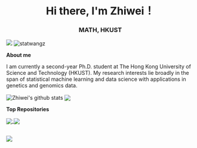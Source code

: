 <h1 align="center">Hi there, I'm Zhiwei！</h1>
<h3 align="center">MATH, HKUST</h3>


<!--visitors-->
<p align="left">
  <img  src="https://visitor-badge.glitch.me/badge?page_id=statwangz" />
  <img src="https://komarev.com/ghpvc/?username=statwangz&label=Profile%20views&color=0e75b6&style=flat" alt="statwangz" /> 
</p>

**About me**

I am currently a second-year Ph.D. student at The Hong Kong University of Science and Technology (HKUST).
My research interests lie broadly in the span of statistical machine learning and data science with applications in genetics and genomics data. 

<a><img align="center" src="https://github-readme-stats.vercel.app/api?username=statwangz&show_icons=true&include_all_commits=true&hide_border=true" alt="Zhiwei's github stats" /></a> <a><img align="center" src="https://github-readme-stats.vercel.app/api/top-langs/?username=statwangz&layout=compact&hide_border=true" /></a>

**Top Repositories**

<a href="https://github.com/statwangz/MATH-4432-Statistical-Machine-Learning">
  <img align="center" src="https://github-readme-stats.vercel.app/api/pin/?username=statwangz&repo=MATH-4432-Statistical-Machine-Learning" />
</a>
<a href="https://github.com/statwangz/HSS">
  <img align="center" src="https://github-readme-stats.vercel.app/api/pin/?username=statwangz&repo=HSS" />
</a>

<br />
<br />

<p align="left">
  <img src="https://activity-graph.herokuapp.com/graph?username=statwangz&theme=react-dark" />
</p>
